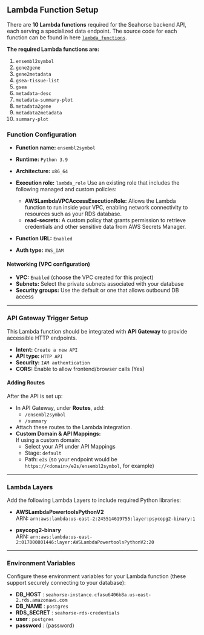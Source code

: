 ## Lambda Function Setup
There are **10 Lambda functions** required for the Seahorse backend API, each serving a specialized data endpoint. The source code for each function can be found in here [`lambda_functions`](./).

**The required Lambda functions are:**
1. `ensembl2symbol`
2. `gene2gene`
3. `gene2metadata`
4. `gsea-tissue-list`
5. `gsea`
6. `metadata-desc`
7. `metadata-summary-plot`
8. `metadata2gene`
9. `metadata2metadata`
10. `summary-plot`

### Function Configuration
- **Function name:** `ensembl2symbol`
- **Runtime:** `Python 3.9`
- **Architecture:** `x86_64`
- **Execution role:**  `lambda_role`
  Use an existing role that includes the following managed and custom policies:
  - **AWSLambdaVPCAccessExecutionRole:** Allows the Lambda function to run inside your VPC, enabling network connectivity to resources such as your RDS database.
  - **read-secrets:** A custom policy that grants permission to retrieve credentials and other sensitive data from AWS Secrets Manager.

- **Function URL:** `Enabled`
- **Auth type:** `AWS_IAM`

#### Networking (VPC configuration)

- **VPC:** `Enabled` (choose the VPC created for this project)
- **Subnets:** Select the private subnets associated with your database
- **Security groups:** Use the default or one that allows outbound DB access

---
### API Gateway Trigger Setup

This Lambda function should be integrated with **API Gateway** to provide accessible HTTP endpoints.

- **Intent:** `Create a new API`
- **API type:** `HTTP API`
- **Security:** `IAM authentication`
- **CORS:** Enable to allow frontend/browser calls (Yes)
 
#### Adding Routes

After the API is set up:
- In API Gateway, under **Routes**, add:
    - `/ensembl2symbol`
    - `/summary`
- Attach these routes to the Lambda integration.
- **Custom Domain & API Mappings:**  
    If using a custom domain:
    - Select your API under API Mappings  
    - Stage: `default`
    - Path: `e2s` (so your endpoint would be `https://<domain>/e2s/ensembl2symbol`, for example)

---

### Lambda Layers

Add the following Lambda Layers to include required Python libraries:

- **AWSLambdaPowertoolsPythonV2**  
  ARN: `arn:aws:lambda:us-east-2:245514619755:layer:psycopg2-binary:1 `

- **psycopg2-binary**  
  ARN: `arn:aws:lambda:us-east-2:017000801446:layer:AWSLambdaPowertoolsPythonV2:20`

---

### Environment Variables

Configure these environment variables for your Lambda function (these support securely connecting to your database):

- **DB_HOST** : `seahorse-instance.cfasu6406b8a.us-east-2.rds.amazonaws.com  `
- **DB_NAME** : `postgres`
- **RDS_SECRET** : `seahorse-rds-credentials` 
- **user** : `postgres`
- **password** : (password)  